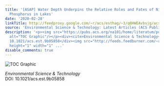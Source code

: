 ```yaml
---
title: '[ASAP] Water Depth Underpins the Relative Roles and Fates of Nitrogen and
  Phosphorus in Lakes'
date: '2020-02-28'
linkTitle: http://feedproxy.google.com/~r/acs/esthag/~3/q0HWEAvbsjg/acs.est.9b05858
source: 'Environmental Science & Technology: Latest Articles (ACS Publications)'
description: '<p><img src="https://pubs.acs.org/na101/home/literatum/publisher/achs/journals/content/esthag/0/esthag.ahead-of-print/acs.est.9b05858/20200228/images/medium/es9b05858_0005.gif"
  alt="TOC Graphic"/></p><div><cite>Environmental Science & Technology</cite></div><div>DOI:
  10.1021/acs.est.9b05858</div><img src="http://feeds.feedburner.com/~r/acs/esthag/~4/q0HWEAvbsjg"
  height="1" width="1" ...'
disable_comments: true
---
```

<p><img src="https://pubs.acs.org/na101/home/literatum/publisher/achs/journals/content/esthag/0/esthag.ahead-of-print/acs.est.9b05858/20200228/images/medium/es9b05858_0005.gif" alt="TOC Graphic"/></p><div><cite>Environmental Science & Technology</cite></div><div>DOI: 10.1021/acs.est.9b05858</div><img src="http://feeds.feedburner.com/~r/acs/esthag/~4/q0HWEAvbsjg" height="1" width="1" ...